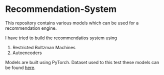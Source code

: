 # Recommendation-System
This repository contains various models which can be used for a recommendation engine.

I have tried to build the recommendatios system using 
1) Restricted Boltzman Machines
2) Autoencoders

Models are built using PyTorch.
Dataset used to this test these models can be found [here]("http://files.grouplens.org/datasets/movielens/ml-100k.zip").
